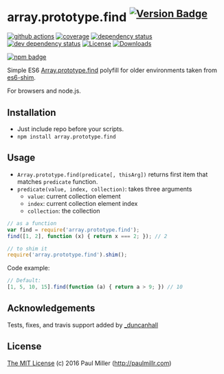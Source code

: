 # array.prototype.find <sup>[![Version Badge][npm-version-svg]][package-url]</sup>

[![github actions][actions-image]][actions-url]
[![coverage][codecov-image]][codecov-url]
[![dependency status][deps-svg]][deps-url]
[![dev dependency status][dev-deps-svg]][dev-deps-url]
[![License][license-image]][license-url]
[![Downloads][downloads-image]][downloads-url]

[![npm badge][npm-badge-png]][package-url]

Simple ES6 [Array.prototype.find](http://people.mozilla.org/%7Ejorendorff/es6-draft.html#sec-array.prototype.find) polyfill for older environments taken from [es6-shim](https://github.com/paulmillr/es6-shim).

For browsers and node.js.

## Installation
* Just include repo before your scripts.
* `npm install array.prototype.find`

## Usage

* `Array.prototype.find(predicate[, thisArg])` returns first item that matches `predicate` function.
* `predicate(value, index, collection)`: takes three arguments
    * `value`: current collection element
    * `index`: current collection element index
    * `collection`: the collection

```javascript
// as a function
var find = require('array.prototype.find');
find([1, 2], function (x) { return x === 2; }); // 2

// to shim it
require('array.prototype.find').shim();
```

Code example:

```javascript
// Default:
[1, 5, 10, 15].find(function (a) { return a > 9; }) // 10
```

## Acknowledgements

Tests, fixes, and travis support added by [_duncanhall](http://twitter.com/_duncanhall)

## License

[The MIT License](https://github.com/paulmillr/mit) (c) 2016 Paul Miller (http://paulmillr.com)

[package-url]: https://npmjs.org/package/array.prototype.find
[npm-version-svg]: https://versionbadg.es/es-shims/Array.prototype.find.svg
[deps-svg]: https://david-dm.org/es-shims/Array.prototype.find.svg
[deps-url]: https://david-dm.org/es-shims/Array.prototype.find
[dev-deps-svg]: https://david-dm.org/es-shims/Array.prototype.find/dev-status.svg
[dev-deps-url]: https://david-dm.org/es-shims/Array.prototype.find#info=devDependencies
[npm-badge-png]: https://nodei.co/npm/array.prototype.find.png?downloads=true&stars=true
[license-image]: https://img.shields.io/npm/l/array.prototype.find.svg
[license-url]: LICENSE
[downloads-image]: https://img.shields.io/npm/dm/array.prototype.find.svg
[downloads-url]: https://npm-stat.com/charts.html?package=array.prototype.find
[codecov-image]: https://codecov.io/gh/es-shims/Array.prototype.find/branch/master/graphs/badge.svg
[codecov-url]: https://app.codecov.io/gh/es-shims/Array.prototype.find/
[actions-image]: https://img.shields.io/endpoint?url=https://github-actions-badge-u3jn4tfpocch.runkit.sh/es-shims/Array.prototype.find
[actions-url]: https://github.com/es-shims/Array.prototype.find/actions
